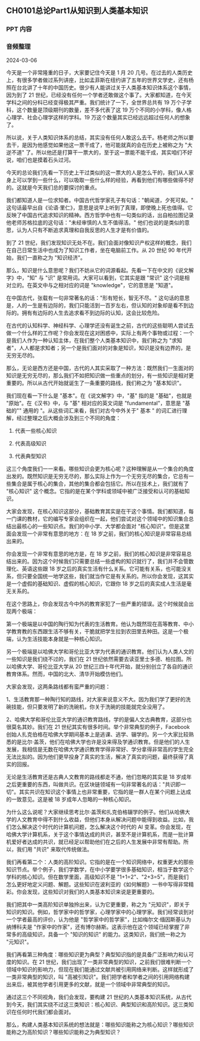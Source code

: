 ## CH0101总论Part1从知识到人类基本知识

### PPT 内容

### 音频整理

2024-03-06

今天是一个非常隆重的日子，大家要记住今天是 1 月 20 几号。在过去的人类历史上，有很多学者做过系列讲座，比如孟菲斯在纽约讲了五年的世界文学史，还有杨照在台北讲了十年的中国历史。很少有人能讲过关于人类基本知识体系这个事情，因为到了 21 世纪，已经没有任何一个学者还敢做这个事了。大家都知道，在今天学科之间的分科已经变得极其严重。我们统计了一下，全世界总共有 19 万个子学科，这个数量是顶级期刊的数量，差不多代表了这 19 万个不同的小学科，像人格心理学、社会心理学这样的学科。19 万这个数量其实已经远远超过任何人的想象了。

所以说，关于人类知识体系的总结，其实没有任何人敢这么去干。杨老师之所以要去干，是因为他感觉如果他这一票干成了，他可能就真的会在历史上被称之为 "大逆不道" 了。所以他还是打算干一票大的，至于这一票能不能干成，其实咱们不好说，咱们也是摸着石头过河。

今天的总论我们先看一下历史上干过类似的这一票大的人是怎么干的，我们从人家身上可以学到一些什么，可以吸取一些什么样的经验，再看到他们有哪些做得不好的。这就是今天我们总的要探讨的重点。

我们都知道人是一位求知者。中国古代哲学家孔子有句话："朝闻道，夕死可矣。" 这句话最早出自《论语·里仁》，意思是说早上听到了真理，即使晚上死也值得。它反映了中国古代追求知识的精神。西方哲学中也有一句类似的话，出自柏拉图记录他老师苏格拉底的这句话："未经审慎的人生不值得活。" 他们也说的是类似的意思，认为人只有不断追求真理和自我反思的人生才是有价值的。

到了 21 世纪，我们发现知识无处不在。我们会面对像知识产权这样的概念，我们在自己日常生活中也成为了知识工作者，坐在电脑前工作。从 20 世纪 90 年代开始，我们一直称之为 "知识经济"。

那么，知识是什么意思呢？我们不妨从它的词源看起。先看一下在中文的《说文解字》中，"知" 与 "识" 是常用词。大家可以看到，它其实是跟 "常识" 这个词是相对立的。在英文中与之相对应的词是 "knowledge"，它的意思是 "知道"。

在中国古代，张载有一句非常著名的话："形有短长，智无不尽。" 这句话的意思是，人的一生是有边际的，我们只能活到一百岁左右，但认知的对象却是看不到边际的。拥有有边际的人生去追求看不到边际的认知，这会比较危险。

在古代的认知科学、神经科学、心理学还没有诞生之前，古代的这些聪明人尝试去做一个什么样的工作呢？你会发现在这对困惑中，实际上有两个事物或过程：一个是我们人作为一种认知主体，在我们整个人类基本知识中，我们称之为 "求知者"，人人都是求知者；另一个是我们面对的对象是知识，知识是没有边界的，是无穷无尽的。

那么，无论是西方还是中国，古代的人其实采取了一种方法：既然我们一生面对的知识是无穷无尽的，那么我们不如把知识做一些重点的划分，有一些知识是相对更重要的。所以从古代开始就诞生了一条重要的路线，我们称之为 "基本知识"。

我们现在看一下什么是 "基本"。在《说文解字》中，"基" 指的是 "基础"，也就是 "原始"。在《汉书》中，与 "基" 相对应的英文词是 "fundamental"，意思是 "基础的"" 通用的 "。从这些词汇来看，我们对古今中外关于" 基本 " 的词汇进行理解，经过整理之后大概会涉及到三个不同的角度：

1. 代表一些核心知识

2. 代表高级知识

3. 代表典型知识

这三个角度我们一一来看。哪些知识会更为核心呢？这种理解是从一个集合的角度出发的。既然知识是无穷无尽的，那么实际上作为一个无穷无尽的集合，它总有一些集合是属于核心的集合，其他的集合都会包括它。所以在技术上，我们就有了 "核心知识" 这个概念。它指的是在某个学科或领域中被广泛接受和认可的基础知识。

大家会发现，在核心知识这部分，基础教育其实是在干这个事情。我们都知道，每一门课的教材，它的编写专家会组织在一起，他们尝试对这个领域中的知识集合总结出最核心的一些知识点。我们的中小学、大学都会面对 "核心知识"。但是这里面会发现一个非常有意思的地方：在 18 岁之前，我们的核心知识是非常容易总结出来的。

你会发现一个非常有意思的地方是，在 18 岁之前，我们的核心知识是非常容易总结出来的。因为这个时候我们只需要总结一些虚构的知识就行了，我们并不会管数理化、英语这些跟 18 岁之后的真实生活有什么关系。它可能有关系，也可能没关系，但只要全国统一地学这些，我们就当作它是有关系的。所以你会发现，这其实是一个虚假的基础知识、虚假的核心知识，它跟你 18 岁之后的真实成人生活是毫无关系的。

在这个思路上，你会发现古今中外的教育家犯了一些严重的错误。这个时候就会出现两个极端：

第一个极端是以中国的陶行知为代表的生活教育。他认为既然现在高等教育、中小学教育教的东西跟生活不够有关，干脆就把学生拉到农田里去种田。这是一个极端，认为生活技能本身就是一种核心知识。

另一个极端是以哈佛大学和哥伦比亚大学为代表的通识教育。他们认为人类人文的一些知识是我们绕不过的，我们在 21 世纪依然需要去读亚里士多德、柏拉图。所以哈佛大学、哥伦比亚大学从 20 世纪三四十年代开始，就分别创立了各自的通识教育体系。然而，中国的北大、清华开始模仿他们。

大家会发现，这两条路线都有蛮严重的问题：

1、生活教育那一种陶行知的路线，对大家来说意义不大。因为我们学了更好的洗碗技能，但只要发明了新的洗碗机，你关于洗碗的技能就完全没用了。

2、哈佛大学和哥伦比亚大学的通识教育路线，学的是偏人文古典教育，这部分也很莫名其妙。我们在 21 世纪其实有很多时间。举个非常典型的例子，Facebook 创始人扎克伯格在哈佛大学期间基本上是逃课、逃学、辍学的。另一个大家比较熟悉的是比尔·盖茨，他们在哈佛大学也许是没来得及学通识教育。但是他们的人生发展，我相信是无数在哈佛大学通识教育学得非常好、学分拿得非常高的学生完全无法比拟的。因为他们更早投身了真实的生活，解决了真实的问题，最终获得了真实的回报。

无论是生活教育还是古典人文教育的路线都走不通，他们忽略的其实是 18 岁成年之后更重要的东西，叫做共识。在区块链领域有一句非常著名的话："共识即一切"。其实共识在知识这个事情上也非常重要，它指的是一群人在某个问题上达成的一致意见。这是被 18 岁成年人忽略的一种核心知识。

为什么这么说呢？大家继续思考比尔·盖茨和扎克伯格辍学的例子。他们从哈佛大学的人文教育中得不到什么收益，但他们本身从解决问题中能得到收益。比如，我们怎么解决这个时代的计算机问题，怎么解决这个时代的 AI 变革。你会发现，在哈佛大学计算机系，关于这个事情达成的共识，甚至不是计算机系，而是一批计算机爱好者达成的共识，就已经足以帮助他们在之后的人生发展中非常有帮助。所以，我们用 "共识" 来取代传统做法。

我们再看第二个：人类的高阶知识。它指的是在一个知识网络中，权重更大的那些知识节点。举个例子，我们学数学，在中小学要学很多基础知识，相当于数学这个学科的核心知识。但在数学里面，高级知识不是 "1+1=2"、"2+3=5"，而是我们怎么更好地定义问题、解题。这些知识在波利亚的《如何解题》一书中写得非常精彩。你会发现，这些知识对我们的人类基本知识来说是更重要的。

我们把其中一类高阶知识单独拎出来，认为它更重要，称之为 "元知识"，即关于知识的知识。例如，哲学家中的哲学家，心理学家中的心理学家。我们经常谈到对一个学者最高的评价，认为他是 "哲学家中的哲学家"，比如梅尔文·缅因斯基认为纳博科夫是 "作家中的作家"，还有博尔赫斯。这表示他在这个领域已经掌握了非常多的高级知识，具备一个 "知识的知识" 的能力。这类知识，我们统一称之为 "元知识"。

我们再看第三种角度：哪些知识更为典型？典型知识指的是具备广泛影响力和认可度的知识。在 21 世纪，我们出现了一类非常典型的知识，之前我们很难判断一个领域中知识的影响力，但现在我们能通过文献共被引用网络来判断。这样就形成了一类非常典型的知识，叫 "高被引知识"。我们把学者和学者之间的引用网络构建出来后，被其他学者引用更多的文献，就是一个领域中非常典型的知识。

通过这三个不同视角，我们会发现，要构建 21 世纪的人类基本知识系统，从古代到今天，我们其实绕不过这三类知识：核心知识、典型知识和高阶知识。这三类知识在任何时代我们都会面对。

那么，构建人类基本知识系统的想法就是：哪些知识能称之为核心知识？哪些知识能称之为高阶知识？哪些知识能称之为典型知识？
